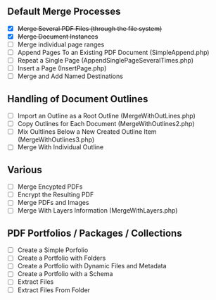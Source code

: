 
## Default Merge Processes
- [x] ~~Merge Several PDF Files (through the file system)~~
- [x] ~~Merge Document Instances~~
- [ ] Merge individual page ranges
- [ ] Append Pages To an Existing PDF Document (SimpleAppend.php)
- [ ] Repeat a Single Page (AppendSinglePageSeveralTimes.php)
- [ ] Insert a Page (InsertPage.php)
- [ ] Merge and Add Named Destinations

## Handling of Document Outlines
- [ ] Import an Outline as a Root Outline (MergeWithOutLines.php)
- [ ] Copy Outlines for Each Document (MergeWithOutlines2.php)
- [ ] Mix Oultlines Below a New Created Outline Item (MergeWithOutlines3.php)
- [ ] Merge With Individual Outline

## Various
- [ ] Merge Encypted PDFs
- [ ] Encrypt the Resulting PDF
- [ ] Merge PDFs and Images
- [ ] Merge With Layers Information (MergeWithLayers.php)

## PDF Portfolios / Packages / Collections
- [ ] Create a Simple Porfolio
- [ ] Create a Portfolio with Folders
- [ ] Create a Portfolio with Dynamic Files and Metadata
- [ ] Create a Portfolio with a Schema
- [ ] Extract Files
- [ ] Extract Files From Folder

